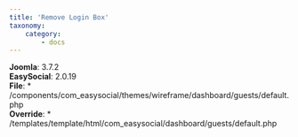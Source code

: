 ```yaml
---
title: 'Remove Login Box'
taxonomy:
    category:
        - docs
---
```


**Joomla**: 3.7.2</br>
**EasySocial**: 2.0.19</br>
**File**: * /components/com_easysocial/themes/wireframe/dashboard/guests/default.php</br>
**Override**: * /templates/template/html/com_easysocial/dashboard/guests/default.php</br>

